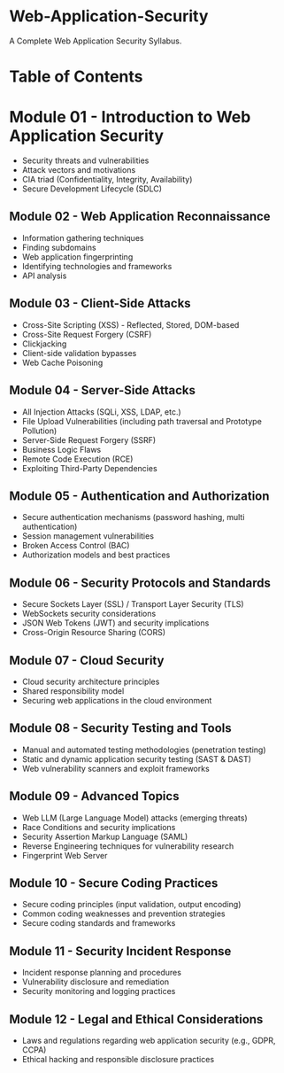 # Web-Application-Security
A Complete Web Application Security Syllabus.
# Table of Contents #
  # Module 01 - Introduction to Web Application Security
  * Security threats and vulnerabilities
  * Attack vectors and motivations
  * CIA triad (Confidentiality, Integrity, Availability)
  * Secure Development Lifecycle (SDLC)
## Module 02 - Web Application Reconnaissance
* Information gathering techniques
* Finding subdomains
* Web application fingerprinting
* Identifying technologies and frameworks
* API analysis
## Module 03 - Client-Side Attacks
* Cross-Site Scripting (XSS) - Reflected, Stored, DOM-based
* Cross-Site Request Forgery (CSRF)
* Clickjacking
* Client-side validation bypasses
* Web Cache Poisoning
## Module 04 - Server-Side Attacks
* All Injection Attacks (SQLi, XSS, LDAP, etc.)
* File Upload Vulnerabilities (including path traversal and Prototype Pollution)
* Server-Side Request Forgery (SSRF)
* Business Logic Flaws
* Remote Code Execution (RCE)
* Exploiting Third-Party Dependencies
## Module 05 - Authentication and Authorization
* Secure authentication mechanisms (password hashing, multi authentication)
* Session management vulnerabilities
* Broken Access Control (BAC)
* Authorization models and best practices
## Module 06 - Security Protocols and Standards
* Secure Sockets Layer (SSL) / Transport Layer Security (TLS)
* WebSockets security considerations
* JSON Web Tokens (JWT) and security implications
* Cross-Origin Resource Sharing (CORS)
## Module 07 - Cloud Security
* Cloud security architecture principles
* Shared responsibility model
* Securing web applications in the cloud environment
## Module 08 - Security Testing and Tools
* Manual and automated testing methodologies (penetration testing)
* Static and dynamic application security testing (SAST & DAST)
* Web vulnerability scanners and exploit frameworks
## Module 09 - Advanced Topics
* Web LLM (Large Language Model) attacks (emerging threats)
* Race Conditions and security implications
* Security Assertion Markup Language (SAML)
* Reverse Engineering techniques for vulnerability research
* Fingerprint Web Server
## Module 10 - Secure Coding Practices
* Secure coding principles (input validation, output encoding)
* Common coding weaknesses and prevention strategies
* Secure coding standards and frameworks
## Module 11 - Security Incident Response
* Incident response planning and procedures
* Vulnerability disclosure and remediation
* Security monitoring and logging practices
## Module 12 - Legal and Ethical Considerations
* Laws and regulations regarding web application security (e.g., GDPR, CCPA)
* Ethical hacking and responsible disclosure practices
